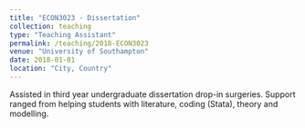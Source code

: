```yaml
---
title: "ECON3023 - Dissertation"
collection: teaching
type: "Teaching Assistant"
permalink: /teaching/2018-ECON3023
venue: "University of Southampton"
date: 2018-01-01
location: "City, Country"
---
```


Assisted in third year undergraduate dissertation drop-in surgeries. Support ranged from helping students with literature, coding (Stata), theory and modelling.
